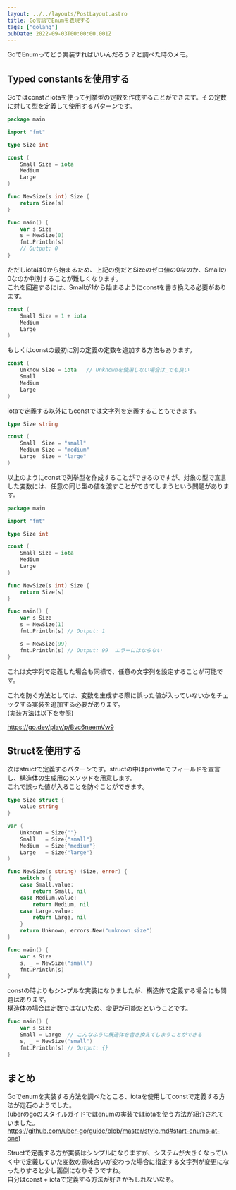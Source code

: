 ```yaml
---
layout: ../../layouts/PostLayout.astro
title: Go言語でEnumを表現する
tags: ["golang"]
pubDate: 2022-09-03T00:00:00.001Z
---
```


GoでEnumってどう実装すればいいんだろう？と調べた時のメモ。

## Typed constantsを使用する

Goではconstとiotaを使って列挙型の定数を作成することができます。その定数に対して型を定義して使用するパターンです。

```go
package main

import "fmt"

type Size int

const (
	Small Size = iota
	Medium
	Large
)

func NewSize(s int) Size {
	return Size(s)
}

func main() {
	var s Size
    s = NewSize(0)
	fmt.Println(s)
    // Output: 0
}
```

ただしiotaは0から始まるため、上記の例だとSizeのゼロ値の0なのか、Smallの0なのか判別することが難しくなります。  
これを回避するには、Smallが1から始まるようにconstを書き換える必要があります。

```go
const (
	Small Size = 1 + iota
	Medium
	Large
)
```

もしくはconstの最初に別の定義の定数を追加する方法もあります。

```go
const (
    Unknow Size = iota   // Unknownを使用しない場合は_でも良い
	Small
	Medium
	Large
)
```

iotaで定義する以外にもconstでは文字列を定義することもできます。

```go
type Size string

const (
	Small  Size = "small"
	Medium Size = "medium"
	Large  Size = "large"
)
```

以上のようにconstで列挙型を作成することができるのですが、対象の型で宣言した変数には、任意の同じ型の値を渡すことができてしまうという問題があります。

```go
package main

import "fmt"

type Size int

const (
	Small Size = iota
	Medium
	Large
)

func NewSize(s int) Size {
	return Size(s)
}

func main() {
	var s Size
    s = NewSize(1)
	fmt.Println(s) // Output: 1

    s = NewSize(99)
	fmt.Println(s) // Output: 99  エラーにはならない
}
```

これは文字列で定義した場合も同様で、任意の文字列を設定することが可能です。

これを防ぐ方法としては、変数を生成する際に誤った値が入っていないかをチェックする実装を追加する必要があります。  
(実装方法は以下を参照)

https://go.dev/play/p/Bvc6neemVw9

## Structを使用する

次はstructで定義するパターンです。structの中はprivateでフィールドを宣言し、構造体の生成用のメソッドを用意します。  
これで誤った値が入ることを防ぐことができます。

```go
type Size struct {
	value string
}

var (
	Unknown = Size{""}
	Small   = Size{"small"}
	Medium  = Size{"medium"}
	Large   = Size{"large"}
)

func NewSize(s string) (Size, error) {
	switch s {
	case Small.value:
		return Small, nil
	case Medium.value:
		return Medium, nil
	case Large.value:
		return Large, nil
	}
	return Unknown, errors.New("unknown size")
}

func main() {
	var s Size
	s, _ = NewSize("small")
	fmt.Println(s)
}
```

constの時よりもシンプルな実装になりましたが、構造体で定義する場合にも問題はあります。  
構造体の場合は定数ではないため、変更が可能だということです。

```go
func main() {
	var s Size
	Small = Large  // こんなふうに構造体を書き換えてしまうことができる
	s, _ = NewSize("small")
	fmt.Println(s) // Output: {}
}
```

## まとめ
Goでenumを実装する方法を調べたところ、iotaを使用してconstで定義する方法が定石のようでした。  
(uberのgoのスタイルガイドではenumの実装ではiotaを使う方法が紹介されていました。  
https://github.com/uber-go/guide/blob/master/style.md#start-enums-at-one)

Structで定義する方が実装はシンプルになりますが、システムが大きくなっていく中で定義していた変数の意味合いが変わった場合に指定する文字列が変更になったりすると少し面倒になりそうですね。  
自分はconst + iotaで定義する方法が好きかもしれないなあ。
